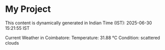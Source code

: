 # My Project

This content is dynamically generated in Indian Time (IST): 2025-06-30 15:21:55 IST


Current Weather in Coimbatore:
Temperature: 31.88 °C
Condition: scattered clouds
